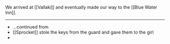 We arrived at [[Vallaki]] and eventually made our way to the [[Blue Water Inn]].

---
- ...continued from 
- [[Sprocket]] stole the keys from the guard and gave them to the girl
- 